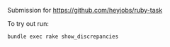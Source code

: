 Submission for https://github.com/heyjobs/ruby-task

To try out run:

`bundle exec rake show_discrepancies`
